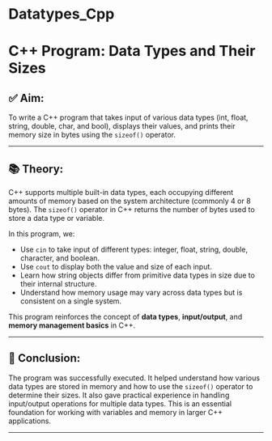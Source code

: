 # Datatypes_Cpp
# C++ Program: Data Types and Their Sizes


## ✅ Aim:

To write a C++ program that takes input of various data types (int, float, string, double, char, and bool), displays their values, and prints their memory size in bytes using the `sizeof()` operator.

---

## 📚 Theory:

C++ supports multiple built-in data types, each occupying different amounts of memory based on the system architecture (commonly 4 or 8 bytes). The `sizeof()` operator in C++ returns the number of bytes used to store a data type or variable.

In this program, we:

* Use `cin` to take input of different types: integer, float, string, double, character, and boolean.
* Use `cout` to display both the value and size of each input.
* Learn how string objects differ from primitive data types in size due to their internal structure.
* Understand how memory usage may vary across data types but is consistent on a single system.

This program reinforces the concept of **data types**, **input/output**, and **memory management basics** in C++.

---

## 📝 Conclusion:

The program was successfully executed. It helped understand how various data types are stored in memory and how to use the `sizeof()` operator to determine their sizes. It also gave practical experience in handling input/output operations for multiple data types. This is an essential foundation for working with variables and memory in larger C++ applications.

---

